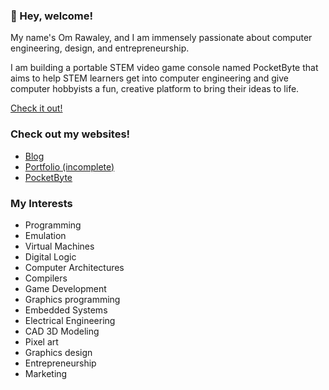 ### 👋 Hey, welcome!

My name's Om Rawaley, and I am immensely passionate about computer engineering, design, and entrepreneurship. 

I am building a portable STEM video game console named PocketByte that aims to help STEM learners get into computer engineering and give computer hobbyists a fun, creative platform to bring their ideas to life. 

[Check it out!](https://pocketbyte.co)

### Check out my websites!
- [Blog](https://bytebase.pages.dev)
- [Portfolio (incomplete)](https://omrawaleyportfolio.vercel.app)
- [PocketByte](https://pocketbyte.co)

### My Interests

- Programming
- Emulation
- Virtual Machines
- Digital Logic
- Computer Architectures
- Compilers
- Game Development
- Graphics programming
- Embedded Systems
- Electrical Engineering
- CAD 3D Modeling
- Pixel art
- Graphics design
- Entrepreneurship
- Marketing
